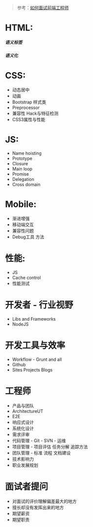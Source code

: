 > 参考：[如何面试前端工程师](https://www.zhihu.com/question/19568008)

# HTML:

##### 语义标签
##### 语义化

# CSS:

- 动态居中
- 动画
- Bootstrap 样式类
- Preprocessor
- 兼容性 Hack与特征检测
- CSS3属性与性能

# JS: 
- Name hoisting
- Prototype
- Closure
- Main loop
- Promise
- Delegation
- Cross domain

# Mobile:

- 渐进增强
- 移动端交互
- 兼容性问题
- Debug工具 方法

# 性能:

- JS
- Cache control
- 性能测试

# 开发者 - 行业视野

- Libs and Frameworks
- NodeJS

# 开发工具与效率

- Workflow - Grunt and all
- Github
- Sites Projects Blogs

# 工程师 

- 产品与团队 
- ArchitectureUT 
- E2E
- 响应式设计
- 系统化设计
- 需求评审
- 代码管理 - Git - SVN - 运维
- 项目管理 - 项目评估 任务分解 追踪方法
- 团队管理 - 标准 流程 文档建设
- 技术影响力
- 职业发展规划

# 面试者提问

- 对面试的评价理解偏差最大的地方
- 擅长却没有发挥出来的地方
- 期望薪资
- 期望职责
